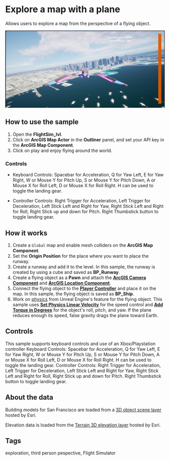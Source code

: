 # Explore a map with a plane

Allows users to explore a map from the perspective of a flying object.

![Image of Flight Simulator](FlightSim.jpg)

## How to use the sample

1. Open the **FlightSim_lvl**.
2. Click on **ArcGIS Map Actor** in the **Outliner** panel, and set your API key in the **ArcGIS Map Component**.
3. Click on play and enjoy flying around the world.

### Controls

- Keyboard Controls: Spacebar for Acceleration, Q for Yaw Left, E for Yaw Right, W or Mouse Y for Pitch Up, S or Mouse Y for Pitch Down, A or Mouse X for Roll Left, D or Mouse X for Roll Right. 
H can be used to toggle the landing gear.

- Controller Controls: Right Trigger for Acceleration, Left Trigger for Deceleration, Left Stick Left and Right for Yaw, Right Stick Left and Right for Roll, Right Stick up and down for Pitch. Right Thumbstick button to toggle landing gear. 

## How it works

1. Create a `Global` map and enable mesh colliders on the **ArcGIS Map Component**.
2. Set the **Origin Position** for the place where you want to place the runway.
3. Create a runway and add it to the level. In this sample, the runway is created by using a cube and saved as **BP_Runway**.
4. Create a flying object as a **Pawn** and attach the [**ArcGIS Camera Component**](https://developers.arcgis.com/unreal-engine/maps/camera/#arcgis-camera-component) and [**ArcGIS Location Component**](https://developers.arcgis.com/unreal-engine/maps/location-component/).
5. Connect the flying object to the [**Player Controller**](https://docs.unrealengine.com/5.0/en-US/player-controllers-in-unreal-engine/) and place it on the map. In this sample, the flying object is saved as **BP_Ship**.
6. Work on [physics](https://docs.unrealengine.com/5.0/en-US/physics-in-unreal-engine/) from Unreal Engine's feature for the flying object. This sample uses [**Set Physics Linear Velocity**](https://docs.unrealengine.com/5.0/en-US/BlueprintAPI/Physics/SetPhysicsLinearVelocity/) for the speed control and [**Add Torque in Degrees**](https://docs.unrealengine.com/4.26/en-US/BlueprintAPI/Physics/AddTorqueinDegrees/) for the object's roll, pitch, and yaw. If the plane reduces enough its speed, false gravity drags the plane toward Earth.

## Controls
This sample supports keyboard controls and use of an Xbox/Playstation controller
Keyboard Controls: Spacebar for Acceleration, Q for Yaw Left, E for Yaw Right, W or Mouse Y for Pitch Up, S or Mouse Y for Pitch Down, A or Mouse X for Roll Left, D or Mouse X for Roll Right. 
H can be used to toggle the landing gear.
Controller Controls: Right Trigger for Acceleration, Left Trigger for Deceleration, Left Stick Left and Right for Yaw, Right Stick Left and Right for Roll, Right Stick up and down for Pitch. Right Thumbstick button to toggle landing gear. 

## About the data

Building models for San Francisco are loaded from a [3D object scene layer](https://tiles.arcgis.com/tiles/z2tnIkrLQ2BRzr6P/arcgis/rest/services/SanFrancisco_Bldgs/SceneServer) hosted by Esri.

Elevation data is loaded from the [Terrain 3D elevation layer](https://www.arcgis.com/home/item.html?id=7029fb60158543ad845c7e1527af11e4) hosted by Esri.

## Tags

exploration, third person pespective, Flight Simulator

